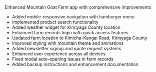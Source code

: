 Enhanced Mountain Goat Farm app with comprehensive improvements

- Added mobile-responsive navigation with hamburger menu
- Implemented product search functionality  
- Added weather widget for Kirinyaga County location
- Enhanced farm records login with quick access features
- Updated farm location to Kimicha-Kangai Road, Kirinyaga County
- Improved styling with mountain theme and animations
- Added newsletter signup and quote request systems
- Enhanced user experience across all devices
- Fixed modal auto-opening issues in farm records
- Added backup instructions and enhancement documentation